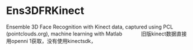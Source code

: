 # Ens3DFRKinect
Ensemble 3D Face Recognition with Kinect data, captured using PCL (pointclouds.org), machine learning with Matlab                 旧版kinect数据直接用openni 1获取，没有使用kinectsdk，
